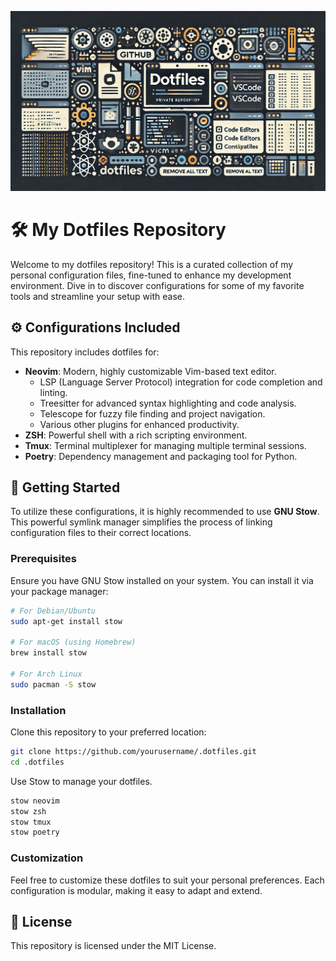 ![Header Image](https://github.com/chris-scotty/.dotfiles/blob/main/img/header.webp)
# 🛠️ My Dotfiles Repository

Welcome to my dotfiles repository! This is a curated collection of my personal configuration files, fine-tuned to enhance my development environment. Dive in to discover configurations for some of my favorite tools and streamline your setup with ease.

## ⚙️ Configurations Included

This repository includes dotfiles for:

- **Neovim**: Modern, highly customizable Vim-based text editor.
   - LSP (Language Server Protocol) integration for code completion and linting.
   - Treesitter for advanced syntax highlighting and code analysis.
   - Telescope for fuzzy file finding and project navigation.
   - Various other plugins for enhanced productivity.
- **ZSH**: Powerful shell with a rich scripting environment.
- **Tmux**: Terminal multiplexer for managing multiple terminal sessions.
- **Poetry**: Dependency management and packaging tool for Python.

## 🚀 Getting Started

To utilize these configurations, it is highly recommended to use **GNU Stow**. This powerful symlink manager simplifies the process of linking configuration files to their correct locations.

### Prerequisites

Ensure you have GNU Stow installed on your system. You can install it via your package manager:

```sh
# For Debian/Ubuntu
sudo apt-get install stow

# For macOS (using Homebrew)
brew install stow

# For Arch Linux
sudo pacman -S stow
```

### Installation

Clone this repository to your preferred location:

```sh
git clone https://github.com/yourusername/.dotfiles.git
cd .dotfiles
```

Use Stow to manage your dotfiles.

```sh
stow neovim
stow zsh
stow tmux
stow poetry
```

### Customization

Feel free to customize these dotfiles to suit your personal preferences. Each configuration is modular, making it easy to adapt and extend.

## 📄 License

This repository is licensed under the MIT License.
